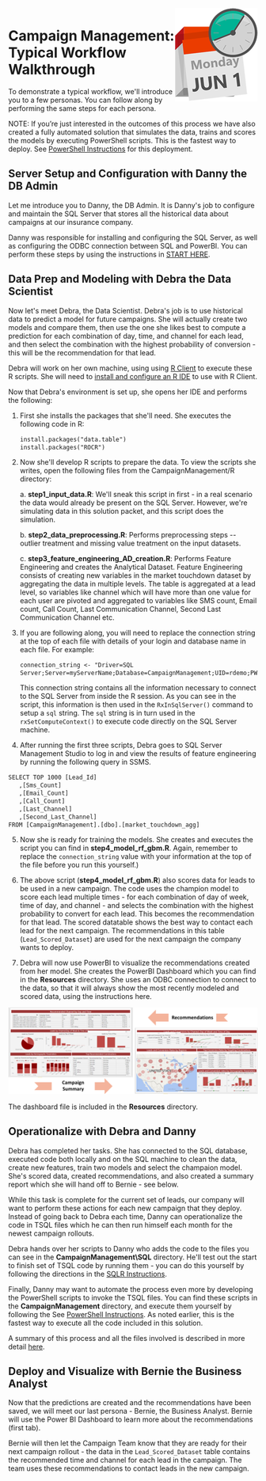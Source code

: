 <img src="../Images/management.png" align="right">
<h1>Campaign Management:
Typical Workflow Walkthrough</h1>

To demonstrate a typical workflow, we'll introduce you to a few personas.  You can follow along by performing the same steps for each persona.  

NOTE: If you’re just interested in the outcomes of this process we have also created a fully automated solution that simulates the data, trains and scores the models by executing PowerShell scripts. This is the fastest way to deploy. See [PowerShell Instructions](Powershell_Instructions.md) for this deployment.

## Server Setup and Configuration with Danny the DB Admin

Let me introduce you to  Danny, the DB Admin. It is Danny's job to configure and maintain the SQL Server that stores all the historical data about campaigns at our insurance company.  

Danny was responsible for installing and configuring the SQL Server, as well as configuring the ODBC connection between SQL and PowerBI.  You can perform these steps by using the instructions in <a href="START_HERE.md">START HERE</a>. 

## Data Prep and Modeling with Debra the Data Scientist

Now let's meet Debra, the Data Scientist. Debra's job is to use historical data to predict a model for future campaigns. She will actually create two models and compare them, then use the one she likes best to compute a prediction for each combination of day, time, and channel for each lead, and then select the combination with the highest probability of conversion - this will be the recommendation for that lead.  

Debra will work on her own machine, using  using  [R Client](https://msdn.microsoft.com/en-us/microsoft-r/install-r-client-windows) to execute these R scripts. She will need to [install and configure an R IDE](https://msdn.microsoft.com/en-us/microsoft-r/r-client-get-started#configure-ide) to use with R Client.  

Now that Debra's environment is set up, she  opens her IDE and performs the following:

1.  First she installs the packages that she'll need.  She executes the following code in R:
    ```
    install.packages("data.table")
    install.packages("ROCR")
    ```
2.  Now she'll develop R scripts to prepare the data.  To view the scripts she writes, open the following files from the CampaignManagement/R directory:

    a.	**step1_input_data.R**:  We'll sneak this script in first - in a real scenario the data would already be present on the SQL Server.  However, we're simulating data in this solution packet, and this script does the simulation. 

    b.	**step2_data_preprocessing.R**: Performs preprocessing steps -- outlier treatment and missing value treatment on the input datasets.

    c.	**step3_feature_engineering_AD_creation.R**:  Performs Feature Engineering and creates the Analytical Dataset.   Feature Engineering consists of creating new variables in the market touchdown dataset by aggregating the data in multiple levels.  The table is aggregated at a lead level, so variables like channel which will have more than one value for each user are pivoted and aggregated to variables like SMS count, Email count, Call Count, Last Communication Channel, Second Last Communication Channel etc.

3.  If you are following along, you will need to replace the connection string at the top of each file with details of your login and database name in each file.  For example:
    ```
    connection_string <- "Driver=SQL Server;Server=myServerName;Database=CampaignManagement;UID=rdemo;PWD=D@tascience"
    ```
    This connection string contains all the information necessary to connect to the SQL Server from inside the R session. As you can see in the script, this information is then used in the `RxInSqlServer()` command to setup a `sql` string.  The `sql` string is in turn used in the `rxSetComputeContext()` to execute code directly on the SQL Server machine.      
    
 4.  After running the first three scripts, Debra goes to SQL Server Management Studio to log in and view the results of feature engineering by running the following query in SSMS.
 ```
 SELECT TOP 1000 [Lead_Id]
    ,[Sms_Count]
    ,[Email_Count]
    ,[Call_Count]
    ,[Last_Channel]
    ,[Second_Last_Channel]
 FROM [CampaignManagement].[dbo].[market_touchdown_agg]
 ```

5.  Now she is ready for training the models.  She creates and executes the script you can find in **step4_model_rf_gbm.R**. Again, remember to replace the `connection_string` value with your information at the top of the file before you run this yourself.)  

6.  The above script (**step4_model_rf_gbm.R**) also scores data for leads to be used in a new campaign. The code uses the champion model to score each lead multiple times - for each combination of day of week, time of day, and channel - and selects the combination with the highest probability to convert for each lead.  This becomes the recommendation for that lead.  The scored datatable shows the best way to contact each lead for the next campaign. The recommendations in this table (`Lead_Scored_Dataset`) are used for the next campaign the company wants to deploy.

7.  Debra will now use PowerBI to visualize the recommendations created from her model.  She creates the PowerBI Dashboard which you can find in the **Resources** directory.  She uses an ODBC connection to connect to the data, so that it will always show the most recently modeled and scored data, using the instructions here. 

<img src="../Images/visualize.png">

The dashboard file is included in the **Resources** directory.


## Operationalize with Debra and Danny

Debra has completed her tasks.  She has connected to the SQL database, executed code both locally and on the SQL machine to clean the data, create new features, train two models and select the champaion model. She's scored data, created recommendations, and also created a summary report which she will hand off to Bernie - see below.

While this task is complete for the current set of leads, our company will want to perform these actions for each new campaign that they deploy.  Instead of going back to Debra each time, Danny can operationalize the code in TSQL files which he can then run himself each month for the newest campaign rollouts.

Debra hands over her scripts to Danny who adds the code to the files you can see in the **CampaignManagement\\SQL** directory. He'll test out the start to finish set of TSQL code by running them - you can do this yourself by following the directions in the [SQLR Instructions](SQLR_Instructions.md).

Finally, Danny may want to automate the process even more by developing the PowerShell scripts to invoke the TSQL files.  You can find these scripts in the **CampaignManagement** directory, and execute them yourself by following the See [PowerShell Instructions](Powershell_Instructions.md).  As noted earlier, this is the fastest way to execute all the code included in this solution.

A summary of this process and all the files involved is described in more detail [here](../data-scientist.md).


## Deploy and Visualize with Bernie the Business Analyst 

Now that the predictions are created and the recommendations have been saved, we will meet our last persona - Bernie, the Business Analyst. Bernie will use the Power BI Dashboard to learn more about the recommendations (first tab).

Bernie will then let the Campaign Team know that they are ready for their next campaign rollout - the data in the `Lead_Scored_Dataset` table contains the recommended time and channel for each lead in the campaign.  The team uses these recommendations to contact leads in the new campaign.
